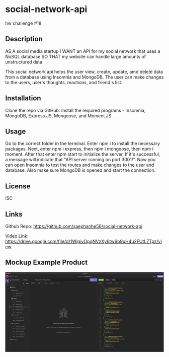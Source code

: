 # social-network-api
hw challenge #18

## Description

AS A social media startup
I WANT an API for my social network that uses a NoSQL database
SO THAT my website can handle large amounts of unstructured data

This social network api helps the user view, create, update, amd delete data from a database using Insomnia and MongoDB. The user can make changes to the users, user's thoughts, reactions, and friend's list. 

## Installation

Clone the repo via GitHub. Install the required programs - Insomnia, MongoDB, Express.JS, Mongoose, and Moment.JS


## Usage

Go to the correct folder in the terminal. Enter npm i to install the necessary packages. Next, enter npm i express, then npm i mongoose, then npm i moment. After that enter npm start to initialize the server. If it's successful, a message will indicate that "API server running on port 3001!". Now you can open Insomnia to test the routes and make changes to the user and database. Also make sure MongoDB is opened and start the connection. 


## License

ISC

## Links

Github Repo: https://github.com/saephanhe56/social-network-api

Video Link: https://drive.google.com/file/d/1WlgivOpqNVzXy6tw6b9uH4u2FUtL7Tpz/view

## Mockup Example Product 
![screenshot](./assets/mockup-insomnia.png)